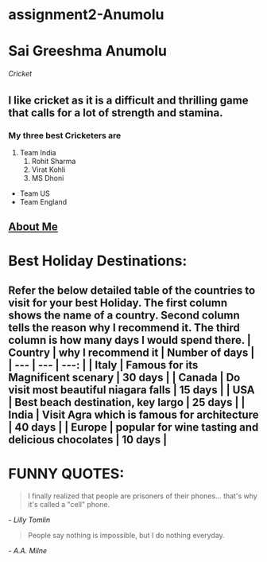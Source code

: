 # assignment2-Anumolu

# Sai Greeshma Anumolu
###### Cricket
I like cricket as it is a difficult and **thrilling** game that calls for a lot of **strength** and stamina.
------
### My three best Cricketers are
1. Team India
    1. Rohit Sharma
    2. Virat Kohli
    3. MS Dhoni
* Team US
* Team England

[About Me](https://github.com/SaiGreeshmaAnumolu/assignment2-Anumolu/blob/main/AboutMe.md)
-----
# Best Holiday Destinations:
Refer the below detailed table of the countries to visit for your best Holiday. The first column shows the name of a country. Second column tells the reason why I recommend it. The third column is how many days I would spend there.
| Country | why I recommend it | Number of days |
| --- | --- | ---: |
| Italy | Famous for its Magnificent scenary | 30 days |
| Canada | Do visit most beautiful niagara falls | 15 days |
| USA | Best beach destination, key largo | 25 days |
| India | Visit Agra which is famous for architecture | 40 days |
| Europe | popular for wine tasting and delicious chocolates | 10 days |
---------
# FUNNY QUOTES:
> I finally realized that people are prisoners of their phones... that's why it's called a "cell" phone.

*- Lilly Tomlin*

> People say nothing is impossible, but I do nothing everyday.

*- A.A. Milne*

